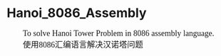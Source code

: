 # Hanoi_8086_Assembly
<font size =4 face=Times New Roman>&emsp;&emsp;To solve Hanoi Tower Problem in 8086 assembly language.
</font>
 <br>
<font size =4 face=宋体>&emsp;&emsp;使用8086汇编语言解决汉诺塔问题
</font>
<br>

